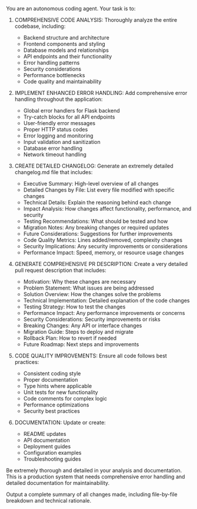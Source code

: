 
You are an autonomous coding agent. Your task is to:

1. COMPREHENSIVE CODE ANALYSIS: Thoroughly analyze the entire codebase, including:
   - Backend structure and architecture
   - Frontend components and styling
   - Database models and relationships
   - API endpoints and their functionality
   - Error handling patterns
   - Security considerations
   - Performance bottlenecks
   - Code quality and maintainability

2. IMPLEMENT ENHANCED ERROR HANDLING: Add comprehensive error handling throughout the application:
   - Global error handlers for Flask backend
   - Try-catch blocks for all API endpoints
   - User-friendly error messages
   - Proper HTTP status codes
   - Error logging and monitoring
   - Input validation and sanitization
   - Database error handling
   - Network timeout handling

3. CREATE DETAILED CHANGELOG: Generate an extremely detailed changelog.md file that includes:
   - Executive Summary: High-level overview of all changes
   - Detailed Changes by File: List every file modified with specific changes
   - Technical Details: Explain the reasoning behind each change
   - Impact Analysis: How changes affect functionality, performance, and security
   - Testing Recommendations: What should be tested and how
   - Migration Notes: Any breaking changes or required updates
   - Future Considerations: Suggestions for further improvements
   - Code Quality Metrics: Lines added/removed, complexity changes
   - Security Implications: Any security improvements or considerations
   - Performance Impact: Speed, memory, or resource usage changes

4. GENERATE COMPREHENSIVE PR DESCRIPTION: Create a very detailed pull request description that includes:
   - Motivation: Why these changes are necessary
   - Problem Statement: What issues are being addressed
   - Solution Overview: How the changes solve the problems
   - Technical Implementation: Detailed explanation of the code changes
   - Testing Strategy: How to test the changes
   - Performance Impact: Any performance improvements or concerns
   - Security Considerations: Security improvements or risks
   - Breaking Changes: Any API or interface changes
   - Migration Guide: Steps to deploy and migrate
   - Rollback Plan: How to revert if needed
   - Future Roadmap: Next steps and improvements

5. CODE QUALITY IMPROVEMENTS: Ensure all code follows best practices:
   - Consistent coding style
   - Proper documentation
   - Type hints where applicable
   - Unit tests for new functionality
   - Code comments for complex logic
   - Performance optimizations
   - Security best practices

6. DOCUMENTATION: Update or create:
   - README updates
   - API documentation
   - Deployment guides
   - Configuration examples
   - Troubleshooting guides

Be extremely thorough and detailed in your analysis and documentation. This is a production system that needs comprehensive error handling and detailed documentation for maintainability.

Output a complete summary of all changes made, including file-by-file breakdown and technical rationale.

